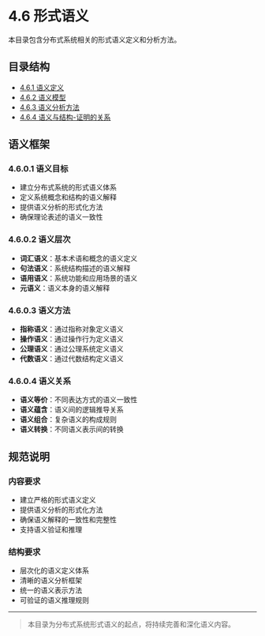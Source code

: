 # 4.6 形式语义

本目录包含分布式系统相关的形式语义定义和分析方法。

## 目录结构

- [4.6.1 语义定义](4.6.1%20语义定义.md)
- [4.6.2 语义模型](4.6.2%20语义模型.md)
- [4.6.3 语义分析方法](4.6.3%20语义分析方法.md)
- [4.6.4 语义与结构-证明的关系](4.6.4%20语义与结构-证明的关系.md)

## 语义框架

### 4.6.0.1 语义目标

- 建立分布式系统的形式语义体系
- 定义系统概念和结构的语义解释
- 提供语义分析的形式化方法
- 确保理论表述的语义一致性

### 4.6.0.2 语义层次

- **词汇语义**：基本术语和概念的语义定义
- **句法语义**：系统结构描述的语义解释
- **语用语义**：系统功能和应用场景的语义
- **元语义**：语义本身的语义解释

### 4.6.0.3 语义方法

- **指称语义**：通过指称对象定义语义
- **操作语义**：通过操作行为定义语义
- **公理语义**：通过公理系统定义语义
- **代数语义**：通过代数结构定义语义

### 4.6.0.4 语义关系

- **语义等价**：不同表达方式的语义一致性
- **语义蕴含**：语义间的逻辑推导关系
- **语义组合**：复杂语义的构成规则
- **语义转换**：不同语义表示间的转换

## 规范说明

### 内容要求

- 建立严格的形式语义定义
- 提供语义分析的形式化方法
- 确保语义解释的一致性和完整性
- 支持语义验证和推理

### 结构要求

- 层次化的语义定义体系
- 清晰的语义分析框架
- 统一的语义表示方法
- 可验证的语义推理规则

---
> 本目录为分布式系统形式语义的起点，将持续完善和深化语义内容。
